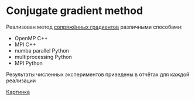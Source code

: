 # Сonjugate gradient method

Реализован метод [сопряжённых градиентов](https://ru.wikipedia.org/wiki/Метод_сопряжённых_градиентов) различными способами:
- OpenMP C++
- MPI C++
- numba parallel Python
- multiprocessing Python
- MPI Python

Результаты численных экспериментов приведены в отчётах для каждой реализации

[Картинка](https://github.com/DrEternity/Conjugate_gradient_method/blob/main/cg.png?raw=true)
